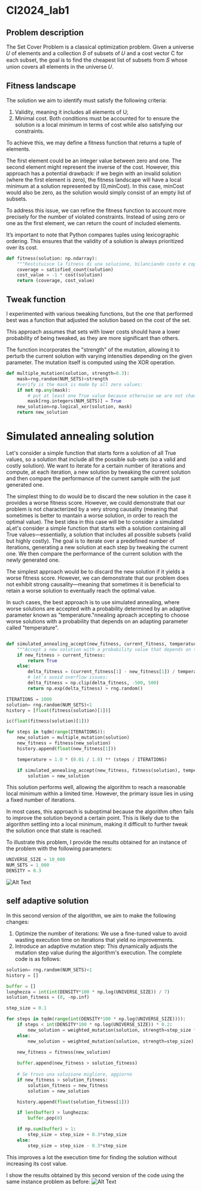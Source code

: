 # CI2024_lab1

## Problem description
The Set Cover Problem is a classical optimization problem. Given a universe 𝑈 of elements and a collection 𝑆 of subsets of 𝑈 and a cost vector C for each subset, the goal is to find the cheapest list of subsets from 𝑆 whose union covers all elements in the universe 𝑈.

## Fitness landscape
The solution we aim to identify must satisfy the following criteria:

1. Validity, meaning it includes all elements of U;
2. Minimal cost.
Both conditions must be accounted for to ensure the solution is a local minimum in terms of cost while also satisfying our constraints.

To achieve this, we may define a fitness function that returns a tuple of elements.

The first element could be an integer value between zero and one.
The second element might represent the inverse of the cost.
However, this approach has a potential drawback: if we begin with an invalid solution (where the first element is zero), the fitness landscape will have a local minimum at a solution represented by (0,minCost). In this case, minCost would also be zero, as the solution would simply consist of an empty list of subsets.

To address this issue, we can refine the fitness function to account more precisely for the number of violated constraints. Instead of using zero or one as the first element, we can return the count of included elements.

It’s important to note that Python compares tuples using lexicographic ordering. This ensures that the validity of a solution is always prioritized over its cost. 


```python
def fitness(solution: np.ndarray):
    """Restituisce la fitness di una soluzione, bilanciando costo e copertura."""    
    coverage = satisfied_count(solution)
    cost_value = -1 * cost(solution)
    return (coverage, cost_value)
```

## Tweak function

I experimented with various tweaking functions, but the one that performed best was a function that adjusted the solution based on the cost of the set.

This approach assumes that sets with lower costs should have a lower probability of being tweaked, as they are more significant than others.

The function incorporates the "strength" of the mutation, allowing it to perturb the current solution with varying intensities depending on the given parameter. The mutation itself is computed using the XOR operation.



```python
def multiple_mutation(solution, strength=0.3):
    mask=rng.random(NUM_SETS)<strength
    #verify is the mask is made by all zero values:
    if not np.any(mask):
	    # put at least one True value because otherwise we are not changing the solution.
        mask[rng.integers(NUM_SETS)] = True
    new_solution=np.logical_xor(solution, mask)
    return new_solution
```

# Simulated annealing solution

Let's consider a simple function that starts form a solution of all True values, so a solution that include all the possible sub-sets (so a valid and costly solution). We want to iterate for a certain number of iterations and compute, at each iteration, a new solution by tweaking the current solution and then compare the performance of the current sample with the just generated one.

The simplest thing to do would be to discard the new solution in the case it provides a worse fitness score. However, we could demonstrate that our problem is not characterized by a very strong causality (meaning that sometimes is better to mantain a worse solution, in order to reach the optimal value). The best idea in this case will be to consider a simulated aLet's consider a simple function that starts with a solution containing all True values—essentially, a solution that includes all possible subsets (valid but highly costly). The goal is to iterate over a predefined number of iterations, generating a new solution at each step by tweaking the current one. We then compare the performance of the current solution with the newly generated one.

The simplest approach would be to discard the new solution if it yields a worse fitness score. However, we can demonstrate that our problem does not exhibit strong causality—meaning that sometimes it is beneficial to retain a worse solution to eventually reach the optimal value.

In such cases, the best approach is to use simulated annealing, where worse solutions are accepted with a probability determined by an adaptive parameter known as "temperature."nnealing aproach accepting to choose worse solutions with a probability that depends on an adapting parameter called "temperature".
```python

def simulated_annealing_accept(new_fitness, current_fitness, temperature):
    """Accept a new solution with a probability value that depends on the temperature"""
    if new_fitness > current_fitness:
        return True
    else:
        delta_fitness = (current_fitness[1] - new_fitness[1]) / temperature
        # let's avoid overflow issues:
        delta_fitness = np.clip(delta_fitness, -500, 500)
        return np.exp(delta_fitness) > rng.random()

ITERATIONS = 1000
solution= rng.random(NUM_SETS)<1
history = [float(fitness(solution)[1])]

ic(float(fitness(solution)[1]))

for steps in tqdm(range(ITERATIONS)):
    new_solution = multiple_mutation(solution)
    new_fitness = fitness(new_solution)
    history.append(float(new_fitness[1]))

    temperature = 1.0 * (0.01 / 1.0) ** (steps / ITERATIONS)

    if simulated_annealing_accept(new_fitness, fitness(solution), temperature):
        solution = new_solution
```

This solution performs well, allowing the algorithm to reach a reasonable local minimum within a limited time. However, the primary issue lies in using a fixed number of iterations.

In most cases, this approach is suboptimal because the algorithm often fails to improve the solution beyond a certain point. This is likely due to the algorithm settling into a local minimum, making it difficult to further tweak the solution once that state is reached.

To illustrate this problem, I provide the results obtained for an instance of the problem with the following parameters:
```python
UNIVERSE_SIZE = 10_000
NUM_SETS = 1_000
DENSITY = 0.3 
```

![Alt Text](image1.png "SA performance")

## self adaptive solution
In this second version of the algorithm, we aim to make the following changes:

1. Optimize the number of iterations: We use a fine-tuned value to avoid wasting execution time on iterations that yield no improvements.
2. Introduce an adaptive mutation step: This dynamically adjusts the mutation step value during the algorithm's execution.
The complete code is as follows:

```python
solution= rng.random(NUM_SETS)<1
history = []

buffer = []
lunghezza = int(int(DENSITY*100 * np.log(UNIVERSE_SIZE)) / 7)
solution_fitness = (0, -np.inf) 

step_size = 0.1

for steps in tqdm(range(int(DENSITY*100 * np.log(UNIVERSE_SIZE)))):
    if steps < int(DENSITY*100 * np.log(UNIVERSE_SIZE)) * 0.2:
        new_solution = weighted_mutation(solution, strength=step_size * 4) 
    else:
        new_solution = weighted_mutation(solution, strength=step_size)

    new_fitness = fitness(new_solution)
    
    buffer.append(new_fitness > solution_fitness)
    
    # Se trovo una soluzione migliore, aggiorno
    if new_fitness > solution_fitness:
        solution_fitness = new_fitness
        solution = new_solution

    history.append(float(solution_fitness[1]))

    if len(buffer) > lunghezza:
        buffer.pop(0)

    if np.sum(buffer) > 1:
        step_size = step_size + 0.3*step_size
    else:
        step_size = step_size - 0.3*step_size

```


This improves a lot the execution time for finding the solution without increasing its cost value.

I show the results obtained by this second version of the code using the same instance problem as before:
![Alt Text](image2.png "adaptive parameters performance")